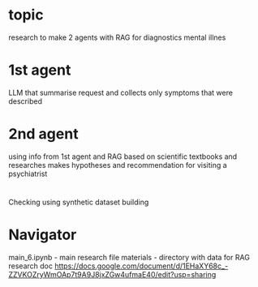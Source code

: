 # topic
research to make 2 agents with RAG for diagnostics mental illnes

# 1st agent
LLM that summarise request and collects only symptoms that were described

# 2nd agent
using info from 1st agent and RAG based on scientific textbooks and researches makes hypotheses and recommendation for visiting a psychiatrist


#
Checking using synthetic dataset building
# Navigator
main_6.ipynb - main research file
materials - directory with data for RAG
research doc
https://docs.google.com/document/d/1EHaXY68c_-ZZVKOZryWmOAp7t9A9J8jxZGw4ufmaE40/edit?usp=sharing
